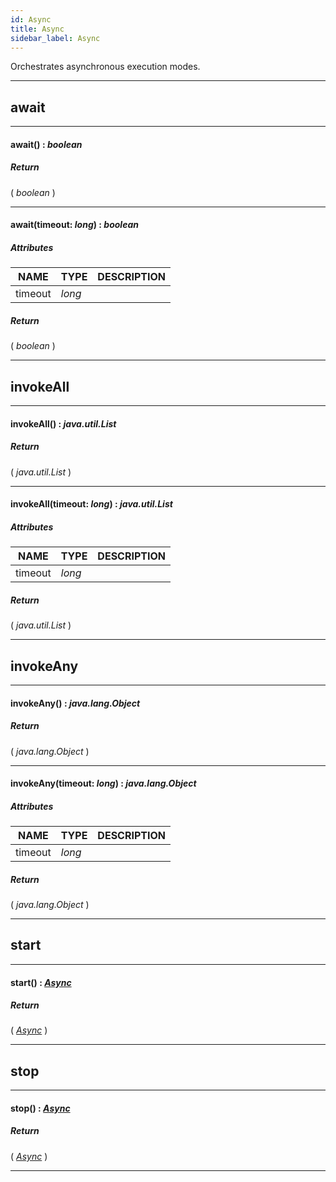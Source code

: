 ```yaml
---
id: Async
title: Async
sidebar_label: Async
---
```


Orchestrates asynchronous execution modes.

---

## await

---

#### await() : _boolean_
##### Return

( _boolean_ )


---

#### await(timeout: _long_) : _boolean_
##### Attributes

| NAME | TYPE | DESCRIPTION |
|---|---|---|
| timeout | _long_ |   |

##### Return

( _boolean_ )


---

## invokeAll

---

#### invokeAll() : _java.util.List_
##### Return

( _java.util.List_ )


---

#### invokeAll(timeout: _long_) : _java.util.List_
##### Attributes

| NAME | TYPE | DESCRIPTION |
|---|---|---|
| timeout | _long_ |   |

##### Return

( _java.util.List_ )


---

## invokeAny

---

#### invokeAny() : _java.lang.Object_
##### Return

( _java.lang.Object_ )


---

#### invokeAny(timeout: _long_) : _java.lang.Object_
##### Attributes

| NAME | TYPE | DESCRIPTION |
|---|---|---|
| timeout | _long_ |   |

##### Return

( _java.lang.Object_ )


---

## start

---

#### start() : _[Async](../../objects/Async)_
##### Return

( _[Async](../../objects/Async)_ )


---

## stop

---

#### stop() : _[Async](../../objects/Async)_
##### Return

( _[Async](../../objects/Async)_ )


---

